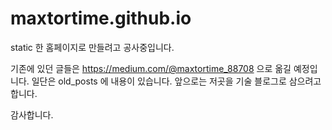 # maxtortime.github.io
static 한 홈페이지로 만들려고 공사중입니다.

기존에 있던 글들은 https://medium.com/@maxtortime_88708 으로 옮길 예정입니다.
일단은 old_posts 에 내용이 있습니다.
앞으로는 저곳을 기술 블로그로 삼으려고 합니다.

감사합니다.